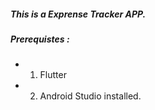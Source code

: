 ##### This is a Exprense Tracker APP.

##### Prerequistes :
- 1) Flutter
- 2) Android Studio installed.